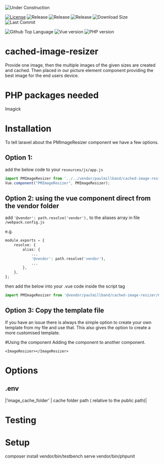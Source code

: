 ![Under Construction][ico-under-construction]

[![License][ico-license]](LICENSE.md)
![Release][ico-in-development]
![Release][ico-release]
![Release][ico-tag]
![Download Size][ico-download-size]
![Last Commit][ico-last-commit]

![Github Top Language][ico-top-language]
![Vue version][ico-vue-version]
![PHP version][ico-php-version]

[ico-under-construction]: https://img.shields.io/badge/UNDER%20CONSTRUCTION!-red?style=for-the-badge

[ico-license]: https://img.shields.io/badge/license-MIT-brightgreen.svg?style=for-the-badge
[ico-in-development]: https://img.shields.io/badge/Release-Development-yellow?style=for-the-badge
[ico-release]: https://img.shields.io/github/v/release/yorick2/cached-image-resizer?style=for-the-badge
[ico-tag]: https://img.shields.io/github/v/tag/yorick2/cached-image-resizer?style=for-the-badge
[ico-download-size]: https://img.shields.io/github/languages/code-size/yorick2/cached-image-resizer?style=for-the-badge
[ico-last-commit]: https://img.shields.io/github/last-commit/yorick2/cached-image-resizer?style=for-the-badge

[ico-top-language]: https://img.shields.io/github/languages/top/yorick2/cached-image-resizer?style=for-the-badge
[ico-vue-version]: https://img.shields.io/badge/Vue-2-brightgreen?style=for-the-badge&logo=vue.js
[ico-php-version]: https://img.shields.io/badge/PHP-8.1-brightgreen?style=for-the-badge&logo=php

# cached-image-resizer
Provide one image, then the multiple images of the given sizes are created and cached. Then placed in our picture element component providing the best image for the end users device. 

# PHP packages needed
Imagick

# Installation
To tell laravel about the PMImageResizer component we have a few options. 
 
## Option 1: 
add the below code to your `resources/js/app.js`
```js
import PMImageResizer from '../../vendor/paulmillband/cached-image-resizer/Components/Picture';
Vue.component("PMImageResizer", PMImageResizer);
```

## Option 2: using the vue component direct from the vendor folder
add ``'@vendor': path.resolve('vendor'),`` to the aliases array in file `/webpack.config.js`

e.g.
```php
module.exports = {
    resolve: {
        alias: {
            ...
            '@vendor': path.resolve('vendor'),
            ...
        },
    },
};
```
then add the below into your .vue code inside the script tag

```js
import PMImageResizer from '@vendor/paulmillband/cached-image-resizer/Components/Picture';
```

## Option 3: Copy the template file
If you have an issue there is always the simple option to create your own template from my file and use that. This also gives the option to create a more customised template.

#Using the component
Adding the component to another component.

```vue
<ImageResizer></ImageResizer>
```

# Options
## .env
|'image_cache_folder' | cache folder path ( relative to the public path)|

# Testing
# Setup
composer install
vendor/bin/testbench serve
vendor/bin/phpunit 
